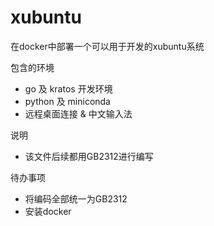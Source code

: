 # xubuntu

在docker中部署一个可以用于开发的xubuntu系统

包含的环境
- go 及 kratos 开发环境
- python 及 miniconda
- 远程桌面连接 & 中文输入法

说明
- 该文件后续都用GB2312进行编写

待办事项
- 将编码全部统一为GB2312
- 安装docker